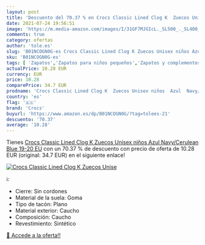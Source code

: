 ```yaml
---
layout: post
title: 'Descuento del 70.37 % en Crocs Classic Lined Clog K  Zuecos Unise'
date: 2021-07-24 19:56:51
image: 'https://m.media-amazon.com/images/I/31GF7MJGIcL._SL500_._SL400_.jpg'
comments: true
category: ofertas
author: 'tole.es'
slug: 'B01NCOGN0G-es Crocs Classic Lined Clog K Zuecos Unisex niños Azul...'
sku: 'B01NCOGN0G-es'
tags: [ 'Zapatos','Zapatos para niños pequeños','Zapatos y complementos','Zuecos y mules para niño','crocs','zuecos', ]
actualPrice: 10.28 EUR
currency: EUR
price: 10.28
comparePrice: 34.7 EUR
prodname: 'Crocs Classic Lined Clog K  Zuecos Unisex niños  Azul  Navy/Cerulean Blue   19-20 EU'
country: 'es'
flag: '🇪🇸'
brand: 'Crocs'
buyurl: 'https://www.amazon.es/dp/B01NCOGN0G/?tag=tolees-21'
descuento: '70.37'
average: '10.28'
---
```


Tienes [Crocs Classic Lined Clog K  Zuecos Unisex niños  Azul  Navy/Cerulean Blue   19-20 EU](https://www.amazon.es/dp/B01NCOGN0G/?tag=tolees-21) con un 70.37 % de descuento con precio de oferta de 10.28 EUR (original: 34.7 EUR) en el siguiente enlace!

[![Crocs Classic Lined Clog K  Zuecos Unise](https://m.media-amazon.com/images/I/31GF7MJGIcL._SL500_._SL400_.jpg)](https://www.amazon.es/dp/B01NCOGN0G/?tag=tolees-21)

ℹ️:

- Cierre: Sin cordones
- Material de la suela: Goma
- Tipo de tacón: Plano
- Material exterior: Caucho
- Composición: Caucho
- Revestimiento: Sintético

[🛒 Accede a la oferta!!](https://www.amazon.es/dp/B01NCOGN0G/?tag=tolees-21)

